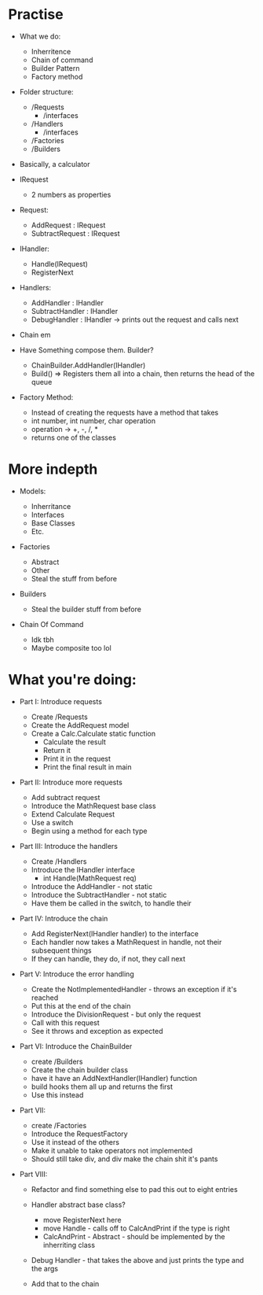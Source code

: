 # Practise
* What we do:
    * Inherritence
    * Chain of command
    * Builder Pattern
    * Factory method

* Folder structure:
    * /Requests
        * /interfaces
    * /Handlers
        * /interfaces
    * /Factories
    * /Builders

* Basically, a calculator

* IRequest
    * 2 numbers as properties

* Request:  
    * AddRequest : IRequest
    * SubtractRequest : IRequest

* IHandler:
    * Handle(IRequest)
    * RegisterNext
    
* Handlers:
    * AddHandler : IHandler
    * SubtractHandler : IHandler
    * DebugHandler : IHandler -> prints out the request and calls next

* Chain em

* Have Something compose them. Builder?
    * ChainBuilder.AddHandler(IHandler)
    * Build() => Registers them all into a chain, then returns the head of the queue

* Factory Method:
    * Instead of creating the requests have a method that takes
    * int number, int number, char operation
    * operation -> +, -, /, *
    * returns one of the classes

# More indepth
* Models:
    * Inherritance 
    * Interfaces
    * Base Classes 
    * Etc.

* Factories
    * Abstract
    * Other
    * Steal the stuff from before

* Builders
    * Steal the builder stuff from before

* Chain Of Command
    * Idk tbh
    * Maybe composite too lol

# What you're doing:
* Part I: Introduce requests
    * Create /Requests
    * Create the AddRequest model
    * Create a Calc.Calculate static function
        * Calculate the result
        * Return it
        * Print it in the request
        * Print the final result in main

* Part II: Introduce more requests
    * Add subtract request
    * Introduce the MathRequest base class
    * Extend Calculate Request
    * Use a switch
    * Begin using a method for each type

* Part III: Introduce the handlers
    * Create /Handlers
    * Introduce the IHandler interface
        * int Handle(MathRequest req)
    * Introduce the AddHandler - not static
    * Introduce the SubtractHandler - not static
    * Have them be called in the switch, to handle their

* Part IV: Introduce the chain
    * Add RegisterNext(IHandler handler) to the interface
    * Each handler now takes a MathRequest in handle, not their subsequent things
    * If they can handle, they do, if not, they call next

* Part V: Introduce the error handling
    * Create the NotImplementedHandler - throws an exception if it's reached
    * Put this at the end of the chain
    * Introduce the DivisionRequest - but only the request
    * Call with this request
    * See it throws and exception as expected

* Part VI: Introduce the ChainBuilder
    * create /Builders
    * Create the chain builder class
    * have it have an AddNextHandler(IHandler) function
    * build hooks them all up and returns the first
    * Use this instead

* Part VII: 
    * create /Factories
    * Introduce the RequestFactory
    * Use it instead of the others
    * Make it unable to take operators not implemented
    * Should still take div, and div make the chain shit it's pants

* Part VIII:
    * Refactor and find something else to pad this out to eight entries
    * Handler abstract base class?
        * move RegisterNext here
        * move Handle - calls off to CalcAndPrint if the type is right
        * CalcAndPrint - Abstract - should be implemented by the inherriting class

    * Debug Handler - that takes the above and just prints the type and the args
    * Add that to the chain
